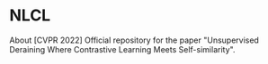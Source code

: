 # NLCL
About [CVPR 2022] Official repository for the paper "Unsupervised Deraining Where Contrastive Learning Meets Self-similarity".
